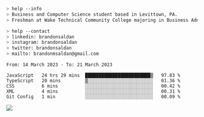 ````bash
> help --info
> Business and Computer Science student based in Levittown, PA.
> Freshman at Wake Technical Community College majoring in Business Administration.
````

````bash
> help --contact
> linkedin: brandonsaldan
> instagram: brandonsaldan
> twitter: brandonsaldan
> mailto: brandonmsaldan@gmail.com
````

<!--START_SECTION:waka-->

```text
From: 14 March 2023 - To: 21 March 2023

JavaScript   24 hrs 29 mins  ████████████████████████▒   97.83 %
TypeScript   20 mins         ▒░░░░░░░░░░░░░░░░░░░░░░░░   01.36 %
CSS          6 mins          ░░░░░░░░░░░░░░░░░░░░░░░░░   00.42 %
XML          4 mins          ░░░░░░░░░░░░░░░░░░░░░░░░░   00.31 %
Git Config   1 min           ░░░░░░░░░░░░░░░░░░░░░░░░░   00.09 %
```

<!--END_SECTION:waka-->

![](https://komarev.com/ghpvc/?username=brandonsaldan&color=6A8AFF)
